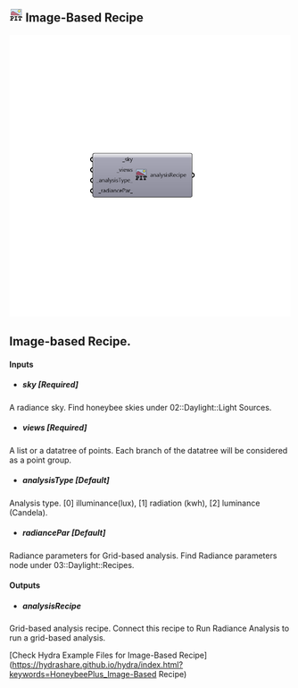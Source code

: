 ## ![](../../images/icons/Image-Based_Recipe.png) Image-Based Recipe

![](../../images/components/Image-Based_Recipe.png)

Image-based Recipe.
 -

#### Inputs
* ##### sky [Required]
A radiance sky. Find honeybee skies under 02::Daylight::Light Sources.
* ##### views [Required]
A list or a datatree of points. Each branch of the datatree
 will be considered as a point group.
* ##### analysisType [Default]
Analysis type. [0] illuminance(lux), [1] radiation (kwh),
 [2] luminance (Candela).
* ##### radiancePar [Default]
Radiance parameters for Grid-based analysis. Find Radiance
 parameters node under 03::Daylight::Recipes.

#### Outputs
* ##### analysisRecipe
Grid-based analysis recipe. Connect this recipe to
 Run Radiance Analysis to run a grid-based analysis.


[Check Hydra Example Files for Image-Based Recipe](https://hydrashare.github.io/hydra/index.html?keywords=HoneybeePlus_Image-Based Recipe)